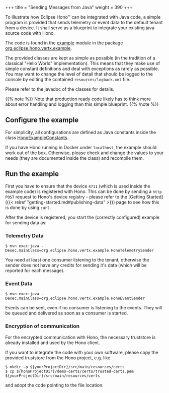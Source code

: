 +++
title = "Sending Messages from Java"
weight = 390
+++

To illustrate how Eclipse Hono&trade; can be integrated with Java code, a simple program is provided that sends telemetry or event data 
to the default tenant from a device. 
It shall serve as a blueprint to integrate your existing java source code with Hono. 

The code is found in the [example](https://github.com/eclipse/hono/tree/master/example) module in the package [org.eclipse.hono.vertx.example](https://github.com/eclipse/hono/tree/master/example/src/main/java/org/eclipse/hono/vertx/example).

The provided classes are kept as simple as possible (in the tradition of a classical "Hello World" implementation).
This means that they make use of simple constant definitions and deal with exceptions as rarely as possible.
You may want to change the level of detail that should be logged to the console by editing the contained `resources/logback.xml` file.

Please refer to the javadoc of the classes for details.


{{% note %}}
Note that production ready code likely has to think more about error handling and logging than this simple blueprint.
{{% /note %}}

## Configure the example

For simplicity, all configurations are defined as Java constants inside the class [HonoExampleConstants](https://github.com/eclipse/hono/blob/master/example/src/main/java/org/eclipse/hono/vertx/example/base/HonoExampleConstants.java).

If you have Hono running in Docker under `localhost`, the example should work out of the box.
Otherwise, please check and change the values to your needs (they are documented inside the class) and recompile them.
   

## Run the example

First you have to ensure that the device `4711` (which is used inside the example code) is registered with Hono.
This can be done by sending a `http POST` request to Hono's device registry - please refer to the 
[Getting Started]({{< relref "getting-started.md#publishing-data" >}}) page to see how this is done by using `curl`.  

After the device is registered, you start the (correctly configured) example for sending data as:
 
### Telemetry Data

`$ mvn exec:java -Dexec.mainClass=org.eclipse.hono.vertx.example.HonoTelemetrySender`

You need at least one consumer listening to the tenant, otherwise the sender does not have any credits for sending
it's data (which will be reported for each message). 


### Event Data
  
`$ mvn exec:java -Dexec.mainClass=org.eclipse.hono.vertx.example.HonoEventSender`

Events can be sent, even if no consumer is listening to the events. They will be queued and delivered as soon as a consumer
is started.

### Encryption of communication 
  
For the encrypted communication with Hono, the necessary truststore is already installed and used by the Hono client.

If you want to integrate the code with your own software, please copy the provided truststore from the Hono project, e.g. like

    $ mkdir -p ${yourProjectDir}/src/main/resources/certs
    $ cp ${honoProjectDir}/demo-certs/certs/trusted-certs.pem ${yourProjectDir}/src/main/resources/certs

and adopt the code pointing to the file location.
